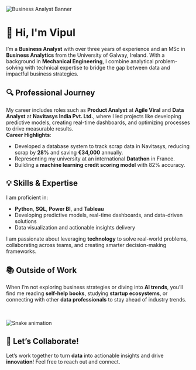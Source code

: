 
![Business Analyst Banner](https://github.com/user-attachments/assets/2cf84d3b-190c-4a6b-9c80-79f40e598573)

# 👋 Hi, I'm Vipul

I’m a **Business Analyst** with over three years of experience and an MSc in **Business Analytics** from the University of Galway, Ireland. With a background in **Mechanical Engineering**, I combine analytical problem-solving with technical expertise to bridge the gap between data and impactful business strategies.

## 🔍 Professional Journey

My career includes roles such as **Product Analyst** at **Agile Viral** and **Data Analyst** at **Navitasys India Pvt. Ltd.**, where I led projects like developing predictive models, creating real-time dashboards, and optimizing processes to drive measurable results.  
**Career Highlights**:  
- Developed a database system to track scrap data in Navitasys, reducing scrap by **28%** and saving **€34,000** annually.
- Representing my university at an international **Datathon** in France.  
- Building a **machine learning credit scoring model** with 82% accuracy.

## 💡 Skills & Expertise

I am proficient in:  
- **Python**, **SQL**, **Power BI**, and **Tableau**  
- Developing predictive models, real-time dashboards, and data-driven solutions  
- Data visualization and actionable insights delivery

I am passionate about leveraging **technology** to solve real-world problems, collaborating across teams, and creating smarter decision-making frameworks.

## 📚 Outside of Work

When I’m not exploring business strategies or diving into **AI trends**, you’ll find me reading **self-help books**, studying **startup ecosystems**, or connecting with other **data professionals** to stay ahead of industry trends.

##

<br clear="both">

<img src="https://raw.githubusercontent.com/maurodesouza/maurodesouza/output/snake.svg" alt="Snake animation" />

##

## 🚀 Let’s Collaborate!

Let’s work together to turn **data** into actionable insights and drive **innovation**! Feel free to reach out and connect.

